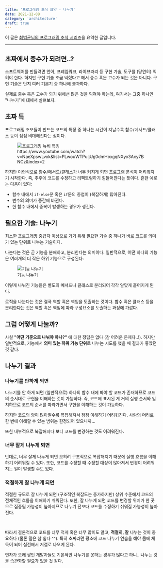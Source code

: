 ```yaml
---
title: '프로그래밍 초식 요약 - 나누기'
date: 2021-12-08
category: 'architecture'
draft: true
---
```


이 글은 [최범균님의 프로그래밍 초식 시리즈](https://www.youtube.com/watch?v=kRdML08R2Yo&list=PLwouWTPuIjUg0dmHoxgqNXyx3Acy7BNCz)을 요약한 글입니다.

<hr class="custom-hr">

## 초짜에서 중수가 되려면..?

소프트웨어를 만들려면 언어, 프레임워크, 라이브러리 등 구현 기술, 도구를 (당연히) 익혀야 한다. 하지만 구현 기술 조금 익혔다고 해서 중수 혹은 고수가 되는 것은 아니다. 구현 기술은 단지 여러 기본기 중 하나에 불과하다.

실제로 중수 혹은 고수가 되기 위해선 많은 것을 익혀야 하는데, 여기서는 그중 하나인 "나누기"에 대해서 살펴보자.

## 초짜 특

프로그래밍 초보들이 만드는 코드의 특징 중 하나는 시간이 지날수록 함수/메서드/클래스 등이 점점 비대해진다는 점이다.

<figure>
    <img src="https://cdn.jsdelivr.net/gh/jaehyeon48/jaehyeon48.github.io@deploy/assets/images/web/programming101/newbie.png" alt="프로그래밍 뉴비 특징" />
    <figcaption>https://www.youtube.com/watch?v=NaeXpswLvxk&list=PLwouWTPuIjUg0dmHoxgqNXyx3Acy7BNCz&index=2</figcaption>
</figure>

하지만 이런식으로 함수/메서드/클래스가 너무 커지게 되면 프로그램 분석이 어려워지기 시작한다. 즉, 추후에 코드를 수정하고 리팩토링하기 힘들어진다는 뜻이다. 흔한 예로는 다음이 있다:

- 함수 내에서 `if-else`문 혹은 `if`문의 중첩이 (복잡하게) 많아진다.
- 변수의 의미가 중간에 바뀐다.
- 한 함수 내에서 중복이 발생하는 경우가 생긴다.

## 필요한 기술: 나누기

최소한 프로그래밍 중급자 이상으로 가기 위해 필요한 기술 중 하나가 바로 코드를 의미가 있는 단위로 나누는 기술이다.

나눈다는 것은 곧 기능을 분해하고, 분리한다는 의미이다. 일반적으로, 어떤 하나의 기능은 여러개의 더 작은 하위 기능으로 구성된다:

<figure>
    <img src="https://cdn.jsdelivr.net/gh/jaehyeon48/jaehyeon48.github.io@deploy/assets/images/web/programming101/divide_logic.png" alt="기능 나누기" />
    <figcaption>기능 나누기</figcaption>
</figure>

이렇게 나눠진 기능들은 별도의 메서드나 클래스로 분리되어 각각 알맞게 흩어지게 된다.

로직을 나눈다는 것은 결국 역할 혹은 책임을 도출하는 것이다. 함수 혹은 클래스 등을 분리한다는 것은 역할 혹은 책임에 따라 구성요소를 도출하는 과정에 가깝다.

## 그럼 어떻게 나눌까?

사실 **"어떤 기준으로 나눠야 하나?"** 에 대한 정답은 없다 (참 어려운 문제다..!). 하지만 일반적으로, 기능에서 **의미 있는 하위 기능 단위**로 나누는 시도를 했을 때 결과가 좋았던 것 같다. 

## 나누기 결과

### 나누기를 안하게 되면

나누기를 안 하게 되면 (일반적으로) 하나의 함수 내에 봐야 할 코드가 존재하므로 코드의 순서대로 구현을 이해하는 것이 가능하다. 즉, 코드에 표시된 게 거의 실행 순서와 일치하므로 코드의 순서를 따라가면서 구현을 이해하는 것이 가능하다.

하지만 코드의 양이 많아질수록 복잡해져서 점점 이해하기 어려워진다. 사람의 머리로 한 번에 이해할 수 있는 범위는 한정되어 있으니까...

또한 내부적으로 복잡해지다 보니 코드를 변경하는 것도 어려워진다.

### 너무 잘게 나누게 되면

반대로, 너무 잘게 나누게 되면 오히려 구조적으로 복잡해지기 때문에 실행 흐름을 이해하기 어려워질 수 있다. 또한, 코드를 수정할 때 수정할 대상이 많아져서 변경이 어려워지는 일이 발생할 수도 있다.

### 적절하게 잘 나누게 되면

적절한 규모로 잘 나누게 되면 (구조적인 복잡도는 증가하지만) 상위 수준에서 코드의 전체적인 흐름을 이해하기 쉬워진다. 또한, 잘 나누게 되면 코드를 변경할 위치가 한 곳으로 집중될 가능성이 높아지므로 나누기 전보다 코드를 수정하기 쉬워질 가능성이 높아진다.

<br />

따라서 결론적으로 코드를 너무 적게 혹은 너무 많이도 말고, **적절히, 잘** 나누는 것이 중요하다 (물론 말은 참 쉽다 ^^). 특히 초짜라면 평소에 코드 나누기 연습을 해야 몸에 체득이 되어 실전에서 저절로 나오게 된다.

연차가 오래 쌓인 개발자들도 기본적인 나누기를 못하는 경우가 많다고 하니.. 나누는 것을 습관화할 필요가 있을 것 같다.